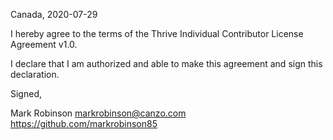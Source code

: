 Canada, 2020-07-29

I hereby agree to the terms of the Thrive Individual Contributor License
Agreement v1.0.

I declare that I am authorized and able to make this agreement and sign this
declaration.

Signed,

Mark Robinson markrobinson@canzo.com https://github.com/markrobinson85
